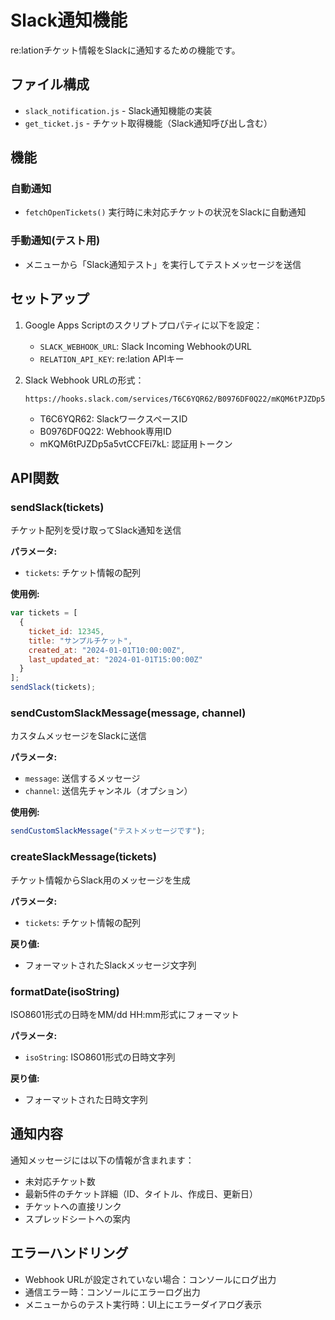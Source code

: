 # Slack通知機能

re:lationチケット情報をSlackに通知するための機能です。

## ファイル構成

- `slack_notification.js` - Slack通知機能の実装
- `get_ticket.js` - チケット取得機能（Slack通知呼び出し含む）

## 機能

### 自動通知
- `fetchOpenTickets()` 実行時に未対応チケットの状況をSlackに自動通知

### 手動通知(テスト用)
- メニューから「Slack通知テスト」を実行してテストメッセージを送信

## セットアップ

1. Google Apps Scriptのスクリプトプロパティに以下を設定：
   - `SLACK_WEBHOOK_URL`: Slack Incoming WebhookのURL
   - `RELATION_API_KEY`: re:lation APIキー

2. Slack Webhook URLの形式：
   ```
   https://hooks.slack.com/services/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
   ```
   - T6C6YQR62: SlackワークスペースID
   - B0976DF0Q22: Webhook専用ID
   - mKQM6tPJZDp5a5vtCCFEi7kL: 認証用トークン

## API関数

### sendSlack(tickets)
チケット配列を受け取ってSlack通知を送信

**パラメータ:**
- `tickets`: チケット情報の配列

**使用例:**
```javascript
var tickets = [
  {
    ticket_id: 12345,
    title: "サンプルチケット",
    created_at: "2024-01-01T10:00:00Z",
    last_updated_at: "2024-01-01T15:00:00Z"
  }
];
sendSlack(tickets);
```

### sendCustomSlackMessage(message, channel)
カスタムメッセージをSlackに送信

**パラメータ:**
- `message`: 送信するメッセージ
- `channel`: 送信先チャンネル（オプション）

**使用例:**
```javascript
sendCustomSlackMessage("テストメッセージです");
```

### createSlackMessage(tickets)
チケット情報からSlack用のメッセージを生成

**パラメータ:**
- `tickets`: チケット情報の配列

**戻り値:**
- フォーマットされたSlackメッセージ文字列

### formatDate(isoString)
ISO8601形式の日時をMM/dd HH:mm形式にフォーマット

**パラメータ:**
- `isoString`: ISO8601形式の日時文字列

**戻り値:**
- フォーマットされた日時文字列

## 通知内容

通知メッセージには以下の情報が含まれます：

- 未対応チケット数
- 最新5件のチケット詳細（ID、タイトル、作成日、更新日）
- チケットへの直接リンク
- スプレッドシートへの案内

## エラーハンドリング

- Webhook URLが設定されていない場合：コンソールにログ出力
- 通信エラー時：コンソールにエラーログ出力
- メニューからのテスト実行時：UI上にエラーダイアログ表示

